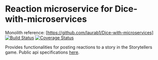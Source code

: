 # Reaction microservice for Dice-with-microservices

Monolith reference: [https://github.com/laurab1/Dice-with-microservices]
[![Build Status](https://travis-ci.org/laurab1/Storytellers-Reactions.svg?branch=master)](https://travis-ci.org/laurab1/Storytellers-Reactions)
[![Coverage Status](https://coveralls.io/repos/github/laurab1/Storytellers-Reactions/badge.svg?branch=master)](https://coveralls.io/github/laurab1/Storytellers-Reactions?branch=master)

Provides functionalities for posting reactions to a story in the Storytellers game.
Public api specifications [here](https://github.com/laurab1/Storytellers-Reactions/blob/master/reactions_specs.yml).
